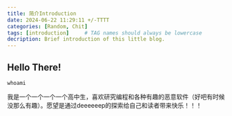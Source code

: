 ```yaml
---
title: 简介Introduction
date: 2024-06-22 11:29:11 +/-TTTT
categories: [Random, Chit]
tags: [introduction]     # TAG names should always be lowercase
decription: Brief introduction of this little blog.
---
```


## Hello There!
```shell
whoami
```
我是一个一个一个一个高中生，喜欢研究编程和各种有趣的恶意软件（好吧有时候没那么有趣）。愿望是通过deeeeeep的探索给自己和读者带来快乐！！！



